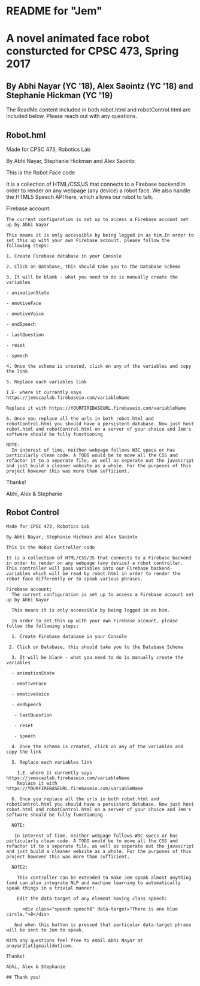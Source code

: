 # README for "Jem"
# A novel animated face robot consturcted for CPSC 473, Spring 2017

## By Abhi Nayar (YC '18), Alex Saointz (YC '18) and Stephanie Hickman (YC '19)

The ReadMe content included in both robot.html and robotControl.html are included below. Please reach out with any questions.

## Robot.hml
Made for CPSC 473, Robotics Lab
  
  By Abhi Nayar, Stephanie Hickman and Alex Saointx
  
  This is the Robot Face code
  
  It is a collection of HTML/CSS/JS that connects to a Firebase backend in order to 
  render on any webpage (any device) a robot face. We also handle the HTML5 Speech API here, which allows our robot to talk.

  
  Firebase account:
    
    The current configuration is set up to access a Firebase account set up by Abhi Nayar
  
    This means it is only accessible by being logged in as him.In order to set this up with your own Firebase account, please follow the following steps:

    1. Create Firebase database in your Console
    
    2. Click on Database, this should take you to the Database Schema
    
    3. It will be blank - what you need to do is manually create the variables
    
    - animationState
    
    - emotiveFace
    
    - emotiveVoice
    
    - endSpeech
    
    - lastQuestion
    
    - reset
    
    - speech
    
    4. Once the schema is created, click on any of the variables and copy the link
    
    5. Replace each variables link
    
    I.E- where it currently says https://jemscazlab.firebaseio.com/variableName
    
    Replace it with https://YOURFIREBASEURL.firebaseio.com/variableName
    
    6. Once you replace all the urls in both robot.html and robotControl.html you should have a persistent database. Now just host robot.html and robotControl.html on a server of your choice and Jem's software should be fully functioning

    NOTE: 
      In interest of time, neither webpage follows W3C specs or has particularly clean code. A TODO would be to move all the CSS and refactor it to a seperate file, as well as seperate out the javascript and just build a cleaner website as a whole. For the purposes of this project however this was more than sufficient.
  
  Thanks!
  
  Abhi, Alex & Stephanie
  
  ## Robot Control
    Made for CPSC 473, Robotics Lab
    
    By Abhi Nayar, Stephanie Hickman and Alex Saointx

    This is the Robot Controller code
    
    It is a collection of HTML/CSS/JS that connects to a Firebase backend in order to render on any webpage (any device) a robot controller. This controller will pass variables into our Firebase backend- variables which will be read by robot.html in order to render the robot face differently or to speak various phrases.

    Firebase account:
      The current configuration is set up to access a Firebase account set up by Abhi Nayar
      
      This means it is only accessible by being logged in as him.
      
      In order to set this up with your own Firebase account, please follow the following steps:

      1. Create Firebase database in your Console
     
     2. Click on Database, this should take you to the Database Schema
      
      3. It will be blank - what you need to do is manually create the variables
      
      - animationState
      
      - emotiveFace
      
      - emotiveVoice
      
      - endSpeech
       
       - lastQuestion
       
       - reset
       
       - speech
      
      4. Once the schema is created, click on any of the variables and copy the link
      
      5. Replace each variables link
        
        I.E- where it currently says https://jemscazlab.firebaseio.com/variableName
        Replace it with https://YOURFIREBASEURL.firebaseio.com/variableName
      
      6. Once you replace all the urls in both robot.html and robotControl.html you should have a persistent database. Now just host robot.html and robotControl.html on a server of your choice and Jem's software should be fully functioning

      NOTE: 
       
       In interest of time, neither webpage follows W3C specs or has particularly clean code. A TODO would be to move all the CSS and refactor it to a seperate file, as well as seperate out the javascript and just build a cleaner website as a whole. For the purposes of this project however this was more than sufficient.

      NOTE2:
        
        This controller can be extended to make Jem speak almost anything (and can also integrate NLP and machine learning to automatically speak things in a trivial manner). 
        
        Edit the data-target of any element having class speech:
          
          <div class="speech speech8" data-target="There is one blue circle.">8</div>
       
       And when this button is pressed that particular data-target phrase will be sent to Jem to speak.

    With any questions feel free to email Abhi Nayar at anayar2[at]gmail[dot]com.

    Thanks!
    
    Abhi, Alex & Stephanie
    
    ## Thank you!